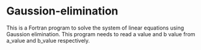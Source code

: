 # Gaussion-elimination
This is a Fortran program to solve the system of linear equations using Gaussion elimination.
This program needs to read a value and b value from a_value and b_value respectively.

